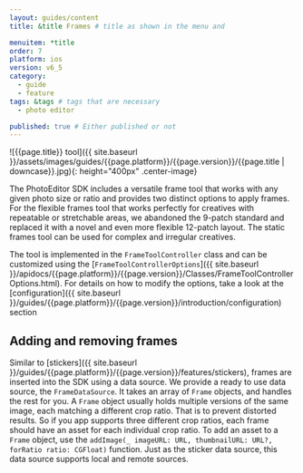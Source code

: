```yaml
---
layout: guides/content
title: &title Frames # title as shown in the menu and 

menuitem: *title
order: 7
platform: ios
version: v6_5
category: 
  - guide
  - feature
tags: &tags # tags that are necessary
  - photo editor 

published: true # Either published or not 
---
```


![{{page.title}} tool]({{ site.baseurl }}/assets/images/guides/{{page.platform}}/{{page.version}}/{{page.title | downcase}}.jpg){: height="400px" .center-image}


The PhotoEditor SDK includes a versatile frame tool that works with any given photo size or ratio and provides two distinct options to apply frames. For the flexible frames tool that works perfectly for creatives with repeatable or stretchable areas, we abandoned the 9-patch standard and replaced it with a novel and even more flexible 12-patch layout. The static frames tool can be used for complex and irregular creatives.

The tool is implemented in the `FrameToolController` class and can be customized using the [`FrameToolControllerOptions`]({{ site.baseurl }}/apidocs/{{page.platform}}/{{page.version}}/Classes/FrameToolControllerOptions.html). For details on how to modify the options, take a look at the [configuration]({{ site.baseurl }}/guides/{{page.platform}}/{{page.version}}/introduction/configuration) section

## Adding and removing frames

Similar to [stickers]({{ site.baseurl }}/guides/{{page.platform}}/{{page.version}}/features/stickers), frames are inserted into the SDK using a data source. We provide a ready to use data source, the `FrameDataSource`.
It takes an array of `Frame` objects, and handles the rest for you. A `Frame` object usually holds multiple versions of the same image, each matching
a different crop ratio. That is to prevent distorted results. So if you app supports three different crop ratios, each frame should have an asset for each individual
crop ratio. To add an asset to a `Frame` object, use the `addImage(_ imageURL: URL, thumbnailURL: URL?, forRatio ratio: CGFloat)` function.
Just as the sticker data source, this data source supports local and remote sources.
